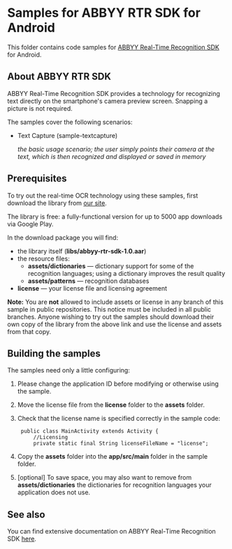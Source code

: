 # Samples for ABBYY RTR SDK for Android

This folder contains code samples for [ABBYY Real-Time Recognition SDK](http://rtrsdk.com/) for Android.

## About ABBYY RTR SDK
ABBYY Real-Time Recognition SDK provides a technology for recognizing text directly on the smartphone's camera preview screen. Snapping a picture is not required.

The samples cover the following scenarios:

* Text Capture (sample-textcapture)

	*the basic usage scenario; the user simply points their camera at the text, which is then recognized and displayed or saved in memory*

## Prerequisites
To try out the real-time OCR technology using these samples, first download the library from [our site](http://rtrsdk.com/). 

The library is free: a fully-functional version for up to 5000 app downloads via Google Play.

In the download package you will find:


- the library itself (**libs/abbyy-rtr-sdk-1.0.aar**)
- the resource files:
	- **assets/dictionaries** — dictionary support for some of the recognition languages; using a dictionary improves the result quality
	- **assets/patterns** — recognition databases
- **license** — your license file and licensing agreement

**Note:** You are **not** allowed to include assets or license in any branch of this sample in public repositories. This notice must be included in all public branches. Anyone wishing to try out the samples should download their own copy of the library from the above link and use the license and assets from that copy.

## Building the samples
The samples need only a little configuring:

1. Please change the application ID before modifying or otherwise using the sample.
2. Move the license file from the **license** folder to the **assets** folder.
2. Check that the license name is specified correctly in the sample code:

        public class MainActivity extends Activity {
            //Licensing
            private static final String licenseFileName = "license";

3. Copy the **assets** folder into the **app/src/main** folder in the sample folder.
4. [optional] To save space, you may also want to remove from **assets/dictionaries** the dictionaries for recognition languages your application does not use.

## See also
You can find extensive documentation on ABBYY Real-Time Recognition SDK [here](http://rtrsdk.com/documentation).